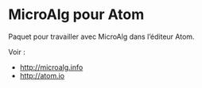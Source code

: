 # MicroAlg pour Atom

Paquet pour travailler avec MicroAlg dans l’éditeur Atom.

Voir :

* <http://microalg.info>
* <http://atom.io>
